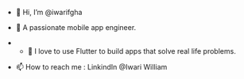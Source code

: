 - 👋 Hi, I’m @iwarifgha
- 🌱 A passionate mobile app engineer.
- - 👀 I love to use Flutter to build apps that solve real life problems.

 
 - 📫 How to reach me : LinkindIn @Iwari William
<!---
iwarifgha/iwarifgha is a ✨ special ✨ repository because its `README.md` (this file) appears on your GitHub profile.
You can click the Preview link to take a look at your changes.
--->
